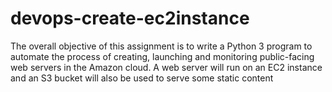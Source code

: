 # devops-create-ec2instance
The overall objective of this assignment is to write a Python 3 program to automate the process of creating, launching and monitoring public-facing web servers in the Amazon cloud. A web server will run on an EC2 instance and an S3 bucket will also be used to serve some static content
